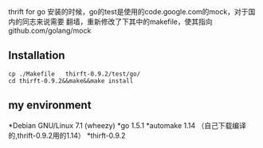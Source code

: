 thrift for go 安装的时候，go的test是使用的code.google.com的mock，对于国内的同志来说需要
翻墙，重新修改了下其中的makefile，使其指向github.com/golang/mock

Installation
------------

    cp ./Makefile   thirft-0.9.2/test/go/
    cd thirft-0.9.2&&make&&make install

my environment
--------------

*Debian GNU/Linux 7.1 (wheezy)
*go 1.5.1
*automake 1.14 （自己下载编译的,thrift-0.9.2用的1.14）
*thirft-0.9.2
